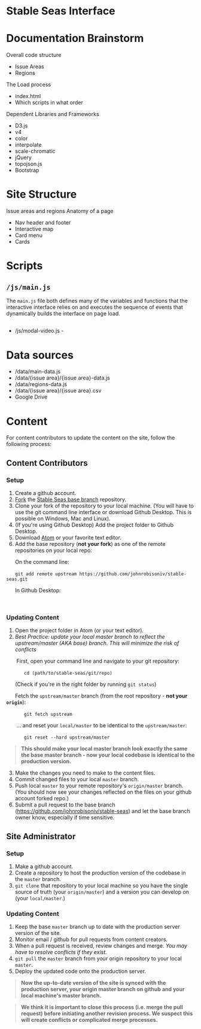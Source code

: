 # Stable Seas Interface

# Documentation Brainstorm

Overall code structure

- Issue Areas
- Regions

The Load process

- index.html
- Which scripts in what order

Dependent Libraries and Frameworks

- D3.js
- v4
- color
- interpolate
- scale-chromatic
- jQuery
- topojson.js
- Bootstrap

# Site Structure

Issue areas and regions Anatomy of a page

- Nav header and footer
- Interactive map
- Card menu
- Cards

# Scripts

## `/js/main.js`

The `main.js` file both defines many of the variables and functions that the interactive interface relies on and executes the sequence of events that dynamically builds the interface on page load.

## #

- /js/modal-video.js -

# Data sources

- /data/main-data.js
- /data/{issue area}/{issue area}-data.js
- /data/regions-data.js
- /data/{issue area}/{issue area}.csv
- Google Drive

# Content

For content contributors to update the content on the site, follow the following process:

## Content Contributors

### Setup

1. Create a github account.
2. [Fork](https://help.github.com/articles/fork-a-repo/) the [Stable Seas base branch](https://github.com/johnrobisoniv/stable-seas) repository.
3. Clone your fork of the repository to your local machine. (You will have to use the git command line interface or download Github Desktop. This is possible on Windows, Mac and Linux).
4. (If you're using Github Desktop) Add the project folder to Github Desktop.
5. Download [Atom](https://atom.io/) or your favorite text editor.
6. Add the base repository (**not your fork**) as one of the remote repositories on your local repo:<br />

&nbsp;&nbsp;&nbsp;&nbsp;&nbsp;&nbsp;On the command line:

&nbsp;&nbsp;&nbsp;&nbsp;&nbsp;&nbsp;`git add remote upstream https://github.com/johnrobisoniv/stable-seas.git`

&nbsp;&nbsp;&nbsp;&nbsp;&nbsp;&nbsp;In Github Desktop:

&nbsp;&nbsp;&nbsp;&nbsp;&nbsp;&nbsp;

### Updating Content

1. Open the project folder in Atom (or your text editor).
2. *Best Practice: update your local master branch to reflect the upstream/master (AKA base) branch. This will minimize the risk of conflicts*

&nbsp;&nbsp;&nbsp;&nbsp;&nbsp;&nbsp; First, open your command line and navigate to your git repository:

&nbsp;&nbsp;&nbsp;&nbsp;&nbsp;&nbsp;&nbsp;&nbsp;&nbsp;&nbsp;&nbsp;&nbsp;`cd (path/to/stable-seas/git/repo)`

&nbsp;&nbsp;&nbsp;&nbsp;&nbsp;&nbsp;(Check if you're in the right folder by running `git status`)

&nbsp;&nbsp;&nbsp;&nbsp;&nbsp;&nbsp;Fetch the `upstream/master` branch (from the root repository - **not your `origin`**):

&nbsp;&nbsp;&nbsp;&nbsp;&nbsp;&nbsp;&nbsp;&nbsp;&nbsp;&nbsp;&nbsp;&nbsp;`git fetch upstream`

&nbsp;&nbsp;&nbsp;&nbsp;&nbsp;&nbsp; ... and reset your `local/master` to be identical to the `upstream/master`:

&nbsp;&nbsp;&nbsp;&nbsp;&nbsp;&nbsp;&nbsp;&nbsp;&nbsp;&nbsp;&nbsp;&nbsp;`git reset --hard upstream/master`

> **This should make your local master branch look exactly the same the base master branch - now your local codebase is identical to the production version.**

3. Make the changes you need to make to the content files.
4. Commit changed files to your local `master` branch.
5. Push local `master` to your remote repository's `origin/master` branch. (You should now see your changes reflected on the files on your github account forked repo.)
6. Submit a pull request to the base branch (https://github.com/johnrobisoniv/stable-seas) and let the base branch owner know, especially if time sensitive.

## Site Administrator

### Setup
1. Make a github account.
2. Create a repository to host the production version of the codebase in the `master` branch.
3. `git clone` that repository to your local machine so you have the single source of truth (your `origin/master`) and a version you can develop on (your `local/master`.)

### Updating Content
1. Keep the base `master` branch up to date with the production server version of the site.
2. Monitor email / github for pull requests from content creators.
3. When a pull request is received, review changes and merge. *You may have to resolve conflicts if they exist.*
4. `git pull` the `master` branch from your origin repository to your local `master`.
5. Deploy the updated code onto the production server.

> **Now the up-to-date version of the site is synced with the production server, your origin master branch on github and your local machine's master branch.**

> **We think it is important to close this process (i.e. merge the pull request) before initiating another revision process. We suspect this will create conflicts or complicated merge processes.**
